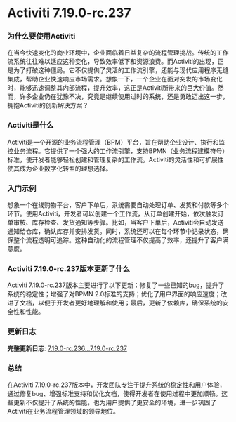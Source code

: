 # Activiti 7.19.0-rc.237
### 为什么要使用Activiti

在当今快速变化的商业环境中，企业面临着日益复杂的流程管理挑战。传统的工作流系统往往难以适应这种变化，导致效率低下和资源浪费。而Activiti的出现，正是为了打破这种僵局。它不仅提供了灵活的工作流引擎，还能与现代应用程序无缝集成，帮助企业快速响应市场需求。想象一下，一个企业在面对突发的市场变化时，能够迅速调整其内部流程，提升效率，这正是Activiti所带来的巨大价值。然而，许多企业仍在犹豫不决，究竟是继续使用过时的系统，还是勇敢迈出这一步，拥抱Activiti的创新解决方案？

### Activiti是什么

Activiti是一个开源的业务流程管理（BPM）平台，旨在帮助企业设计、执行和监控业务流程。它提供了一个强大的工作流引擎，支持BPMN（业务流程建模符号）标准，使开发者能够轻松创建和管理复杂的工作流。Activiti的灵活性和可扩展性使其成为企业数字化转型的理想选择。

### 入门示例

想象一个在线购物平台，客户下单后，系统需要自动处理订单、发货和付款等多个环节。使用Activiti，开发者可以创建一个工作流，从订单创建开始，依次触发订单审核、库存检查、发货通知等步骤。比如，当客户下单后，Activiti会自动发送通知给仓库，确认库存并安排发货。同时，系统还可以在每个环节中记录状态，确保整个流程透明可追踪。这种自动化的流程管理不仅提高了效率，还提升了客户满意度。

### Activiti 7.19.0-rc.237版本更新了什么

Activiti 7.19.0-rc.237版本主要进行了以下更新：修复了一些已知的bug，提升了系统的稳定性；增强了对BPMN 2.0标准的支持；优化了用户界面的响应速度；改进了文档，以便于开发者更好地理解和使用；最后，更新了依赖库，确保系统的安全性和性能。

### 更新日志

**完整更新日志**: [7.19.0-rc.236...7.19.0-rc.237](https://github.com/Activiti/Activiti/compare/7.19.0-rc.236...7.19.0-rc.237)

### 总结

在Activiti 7.19.0-rc.237版本中，开发团队专注于提升系统的稳定性和用户体验，通过修复bug、增强标准支持和优化文档，使得开发者在使用过程中更加顺畅。这些更新不仅提升了系统的性能，也为用户提供了更安全的环境，进一步巩固了Activiti在业务流程管理领域的领导地位。